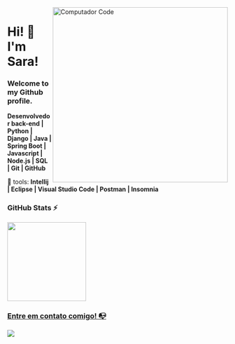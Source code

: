 <img src="https://raw.githubusercontent.com/MicaelliMedeiros/micaellimedeiros/master/image/computer-illustration.png" min-width="400px" max-width="400px" width="400px" align="right" alt="Computador Code">

<p align="left"> 
<H1> Hi! 👋 I'm Sara!</h1>
<p> 
 
 ### Welcome to my Github profile.

**Desenvolvedor back-end | Python | Django | Java | Spring Boot | Javascript | Node.js | SQL | Git | GitHub**  
 
</p>

<p align="left">
  💼 tools: <strong> Intellij | Eclipse | Visual Studio Code | Postman | Insomnia </strong>
</p>

 ### GitHub Stats ⚡
<div>
<a href="https://github.com/sara-t-g-silva">
<img height="180em" src="https://github-readme-stats.vercel.app/api/top-langs/?username=sara-t-g-silva&layout=compact&langs_count=7&theme=dracula"/>
</div>








 ### Entre em contato comigo! 📭
<div>
<a href="https://www.linkedin.com/in/sara-thaise-garcia" target="_blank"><img src="https://img.shields.io/badge/-LinkedIn-%230077B5?style=for-the-badge&logo=linkedin&logoColor=white" target="_blank"></a>   
</div>




